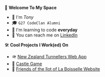 🤖 **Welcome To My Space**
- 👋 I'm *Tony*
- 🎓 ```G27 CodeClan Alumni```
- 🌱 I'm learning to code **everyday**
- 📮 You can reach me on [LinkedIn](https://www.linkedin.com/in/anthony-byledbal/)

🛠️ **Cool Projects I Work(ed) On**
- 🪖 [New Zealand Tunnellers Web App](https://www.nztunnellers.com)
- 🏰 [Castle Game](https://github.com/PrinsWillem/castle_game_project)
- 🤝 [Friends of the &icirc;lot of La Boisselle Website](https://www.ilotdelaboisselle.com)
